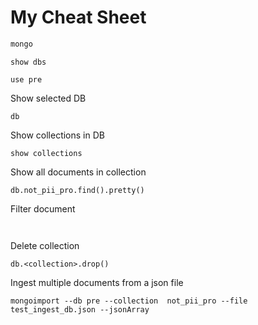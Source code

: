 My Cheat Sheet
=================

```bash
mongo
```

```
show dbs
```

```
use pre
```

Show selected DB

```
db
```

Show collections in DB

```
show collections
```


Show all documents in collection

```
db.not_pii_pro.find().pretty()
```

Filter document

```


```

Delete collection

```
db.<collection>.drop()
```

Ingest multiple documents from a json file

```
mongoimport --db pre --collection  not_pii_pro --file test_ingest_db.json --jsonArray
```
